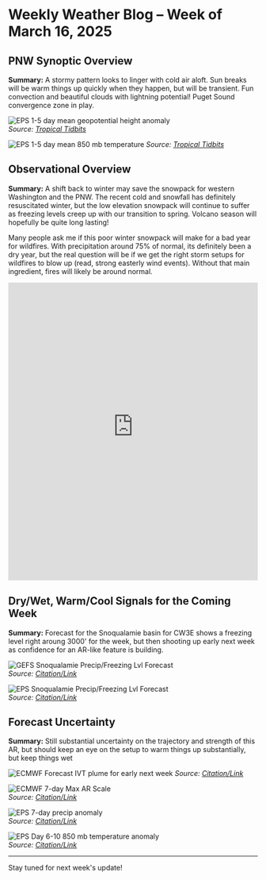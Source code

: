 # Weekly Weather Blog – Week of March 16, 2025

## PNW Synoptic Overview  
**Summary:** A stormy pattern looks to linger with cold air aloft. Sun breaks will be warm things up quickly when they happen, but will be transient. Fun convection and beautiful clouds with lightning potential! Puget Sound convergence zone in play.

![EPS 1-5 day mean geopotential height anomaly](https://www.tropicaltidbits.com/analysis/models/eps/2025031706/eps_z500aMean_namer_1.png)  
*Source: [Tropical Tidbits](tropicaltidbits.com)*  

![EPS 1-5 day mean 850 mb temperature](https://www.tropicaltidbits.com/analysis/models/eps/2025031700/eps_T850aMean_namer_1.png)
*Source: [Tropical Tidbits](tropicaltidbits.com)*  

## Observational Overview  
**Summary:** A shift back to winter may save the snowpack for western Washington and the PNW. The recent cold and snowfall has definitely resuscitated winter, but the low elevation snowpack will continue to suffer as freezing levels creep up with our transition to spring. Volcano season will hopefully be quite long lasting! 

Many people ask me if this poor winter snowpack will make for a bad year for wildfires. With precipitation around 75% of normal, its definitely been a dry year, but the real question will be if we get the right storm setups for wildfires to blow up (read, strong easterly wind events). Without that main ingredient, fires will likely be around normal. 

<iframe 
    src="https://nwcc-apps.sc.egov.usda.gov/imap/#version=169&elements=&networks=!&states=!&basins=!&hucs=&minElevation=&maxElevation=&elementSelectType=any&activeOnly=true&activeForecastPointsOnly=true&hucLabels=false&hucIdLabels=false&hucParameterLabels=true&stationLabels=&overlays=&hucOverlays=&basinOpacity=75&basinNoDataOpacity=25&basemapOpacity=100&maskOpacity=0&mode=data&openSections=dataElement,parameter,date,basin,options,elements,location,networks&controlsOpen=true&popup=&popupMulti=&popupBasin=&base=esriNgwm&displayType=basin&basinType=8&dataElement=WTEQ&depth=-8&parameter=PCTMED&frequency=DAILY&duration=I&customDuration=&dayPart=E&monthPart=E&forecastPubDay=1&forecastExceedance=50&useMixedPast=true&seqColor=1&divColor=7&scaleType=D&scaleMin=&scaleMax=&referencePeriodType=POR&referenceBegin=1991&referenceEnd=2020&minimumYears=20&hucAssociations=true&relativeDate=-1&lat=45.611&lon=-119.988&zoom=6.5&autoExport=full,pdf,2,0,L,BL,,49.8415,42.2913,-113.5327,-126.708,0.6" 
    width="100%" 
    height="600px" 
    style="border: none;">
</iframe>


## Dry/Wet, Warm/Cool Signals for the Coming Week  
**Summary:** Forecast for the Snoqualamie basin for CW3E shows a freezing level right aroung 3000' for the week, but then shooting up early next week as confidence for an AR-like feature is building.

![GEFS Snoqualamie Precip/Freezing Lvl Forecast](http://cw3e.ucsd.edu/images/gefs/freezingLevelImages/17110010_current.png)  
*Source: [Citation/Link](https://cw3e.ucsd.edu/DSMaps/DS_freezing.html)*  

![EPS Snoqualamie Precip/Freezing Lvl Forecast]([URL_HERE](http://cw3e.ucsd.edu/images/ECMWF/freezingLevelImages/17110010_current.png))  
*Source: [Citation/Link](https://cw3e.ucsd.edu/DSMaps/DS_freezing.html)*  

## Forecast Uncertainty  
**Summary:** Still substantial uncertainty on the trajectory and strength of this AR, but should keep an eye on the setup to warm things up substantially, but keep things wet  

![ECMWF Forecast IVT plume for early next week](https://cw3e.ucsd.edu/images/ECMWF/ensemble/Plumes/new/ECMWF_IVTPlume_7_47-236.png)
*Source: [Citation/Link](https://cw3e.ucsd.edu/DSMaps/DS_ar_forecasts.html)*  

![ECMWF 7-day Max AR Scale](https://cw3e.ucsd.edu/images/ECMWF/ARScale/ECMWF_ARScale_PlumeMap_Forecast_mean.png)  
*Source: [Citation/Link](https://cw3e.ucsd.edu/arscale/)*  

![EPS 7-day precip anomaly](https://www.tropicaltidbits.com/analysis/models/eps/2025031700/eps_apcpna_namer_4.png)  
*Source: [Citation/Link](https://www.tropicaltidbits.com)*  

![EPS Day 6-10 850 mb temperature anomaly](https://www.tropicaltidbits.com/analysis/models/eps/2025031700/eps_T850aMean_namer_6.png)  
*Source: [Citation/Link](https://www.tropicaltidbits.com)*  

---

Stay tuned for next week's update!  
